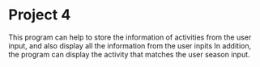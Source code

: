 # Project 4

This program can help to store the information of activities from the user input, and also display all the information from the user inpits
In addition, the program can display the activity that matches the user season input.
